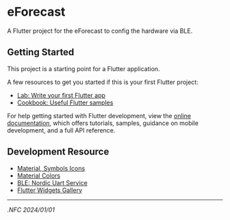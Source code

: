 # eForecast

A Flutter project for the eForecast to config the
hardware via BLE.

## Getting Started

This project is a starting point for a Flutter application.

A few resources to get you started if this is your first Flutter project:

- [Lab: Write your first Flutter app](https://docs.flutter.dev/get-started/codelab)
- [Cookbook: Useful Flutter samples](https://docs.flutter.dev/cookbook)

For help getting started with Flutter development, view the
[online documentation](https://docs.flutter.dev/), which offers tutorials,
samples, guidance on mobile development, and a full API reference.

## Development Resource
 - [Material, Symbols Icons](https://fonts.google.com/icons)
 - [Material Colors](https://api.flutter.dev/flutter/material/Colors-class.html)
 - [BLE: Nordic Uart Service](https://developer.nordicsemi.com/nRF_Connect_SDK/doc/latest/nrf/libraries/bluetooth_services/services/nus.html)
 - [Flutter Widgets Gallery](https://gallery.flutter.cn/)


<hr>

*.NFC 2024/01/01*
